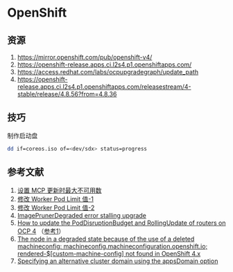 # OpenShift

## 资源

1. https://mirror.openshift.com/pub/openshift-v4/
2. https://openshift-release.apps.ci.l2s4.p1.openshiftapps.com/
3. https://access.redhat.com/labs/ocpupgradegraph/update_path
4. https://openshift-release.apps.ci.l2s4.p1.openshiftapps.com/releasestream/4-stable/release/4.8.56?from=4.8.36

## 技巧

制作启动盘

```sh
dd if=coreos.iso of=<dev/sdx> status=progress
```

## 参考文献

1. [设置 MCP 更新时最大不可用数](https://access.redhat.com/solutions/4669561)
2. [修改 Worker Pod Limit 值-1](https://docs.openshift.com/container-platform/4.8/post_installation_configuration/machine-configuration-tasks.html#create-a-containerruntimeconfig_post-install-machine-configuration-tasks)
3. [修改 Worker Pod Limit 值-2](https://access.redhat.com/solutions/5366631)
4. [ImagePrunerDegraded error stalling upgrade](https://access.redhat.com/solutions/5370391)
5. [How to update the PodDisruptionBudget and RollingUpdate of routers on OCP 4](https://access.redhat.com/solutions/6542021) （[参考1](https://github.com/openshift/cluster-ingress-operator/blob/cb614126da5151f1a115152ae1fc3ef70ee93ca1/pkg/operator/controller/ingress/poddisruptionbudget.go#L71-L74)）
6. [The node in a degraded state because of the use of a deleted machineconfig: machineconfig.machineconfiguration.openshift.io; rendered-$[custom-machine-config] not found in OpenShift 4.x](https://access.redhat.com/solutions/4970731)
7. [Specifying an alternative cluster domain using the appsDomain option](https://docs.openshift.com/container-platform/4.9/networking/ingress-operator.html#nw-ingress-configuring-application-domain_configuring-ingress)
